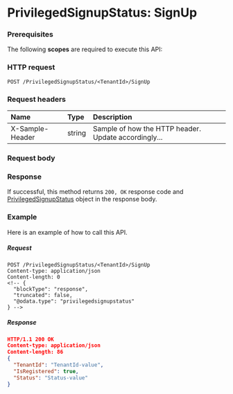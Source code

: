 # PrivilegedSignupStatus: SignUp


### Prerequisites
The following **scopes** are required to execute this API: 
### HTTP request
<!-- { "blockType": "ignored" } -->
```http
POST /PrivilegedSignupStatus/<TenantId>/SignUp

```
### Request headers
| Name       | Type | Description|
|:---------------|:--------|:----------|
| X-Sample-Header  | string  | Sample of how the HTTP header. Update accordingly...|

### Request body

### Response
If successful, this method returns `200, OK` response code and [PrivilegedSignupStatus](../resources/privilegedsignupstatus.md) object in the response body.

### Example
Here is an example of how to call this API.
##### Request
<!-- {
  "blockType": "request",
  "name": "privilegedsignupstatus_signup"
}-->
```http
POST /PrivilegedSignupStatus/<TenantId>/SignUp
Content-type: application/json
Content-length: 0
<!-- {
  "blockType": "response",
  "truncated": false,
  "@odata.type": "privilegedsignupstatus"
} -->
```
##### Response
```json
HTTP/1.1 200 OK
Content-type: application/json
Content-length: 86
{
  "TenantId": "TenantId-value",
  "IsRegistered": true,
  "Status": "Status-value"
}
```

<!-- uuid: 35814b33-670e-4542-891c-c48d0114c8d1
2015-10-15 16:17:33 UTC -->
<!-- {
  "type": "#page.annotation",
  "description": "PrivilegedSignupStatus: SignUp",
  "keywords": "",
  "section": "documentation",
  "tocPath": ""
}-->